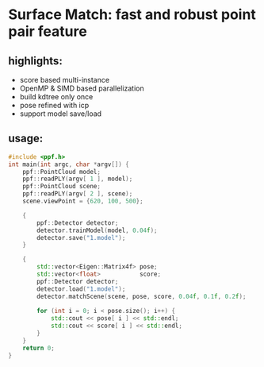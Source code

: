 # Surface Match: fast and robust point pair feature

## highlights:
- score based multi-instance
- OpenMP & SIMD based parallelization
- build kdtree only once
- pose refined with icp
- support model save/load

## usage:
```C++
#include <ppf.h>
int main(int argc, char *argv[]) {
    ppf::PointCloud model;
    ppf::readPLY(argv[ 1 ], model);
    ppf::PointCloud scene;
    ppf::readPLY(argv[ 2 ], scene);
    scene.viewPoint = {620, 100, 500};

    {
        ppf::Detector detector;
        detector.trainModel(model, 0.04f);
        detector.save("1.model");
    }

    {
        std::vector<Eigen::Matrix4f> pose;
        std::vector<float>           score;
        ppf::Detector detector;
        detector.load("1.model");
        detector.matchScene(scene, pose, score, 0.04f, 0.1f, 0.2f);
        
        for (int i = 0; i < pose.size(); i++) {
            std::cout << pose[ i ] << std::endl;
            std::cout << score[ i ] << std::endl;
        }
    }
    return 0;
}
```